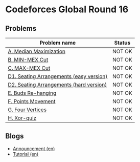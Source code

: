 # Codeforces Global Round 16

## Problems

|Problem name|Status|
|------------|---------|
| [A. Median Maximization](problems/A._Median_Maximization.md)|NOT OK|
| [B. MIN-MEX Cut](problems/B._MIN-MEX_Cut.md)|NOT OK|
| [C. MAX-MEX Cut](problems/C._MAX-MEX_Cut.md)|NOT OK|
| [D1. Seating Arrangements (easy version) ](problems/D1._Seating_Arrangements_(easy_version)_.md)|NOT OK|
| [D2. Seating Arrangements (hard version) ](problems/D2._Seating_Arrangements_(hard_version)_.md)|NOT OK|
| [E. Buds Re-hanging](problems/E._Buds_Re-hanging.md)|NOT OK|
| [F. Points Movement](problems/F._Points_Movement.md)|NOT OK|
| [G. Four Vertices](problems/G._Four_Vertices.md)|NOT OK|
| [H. Xor-quiz](problems/H._Xor-quiz.md)|NOT OK|
## Blogs

- [Announcement (en)](blogs/Announcement_(en).md)
- [Tutorial (en)](blogs/Tutorial_(en).md)

